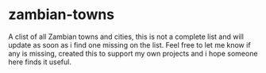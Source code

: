 # zambian-towns

A clist of all Zambian towns and cities, this is not a complete list and will update as soon as i find one missing on the list.
Feel free to let me know if any is missing, created this to support my own projects and i hope someone here finds it useful.
